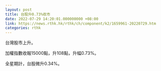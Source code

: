 ```yaml
---
layout: post
title: 台股升0.73%收市
date: 2022-07-29 14:20:01.000000000 +08:00
link: https://news.rthk.hk/rthk/ch/component/k2/1659961-20220729.htm
categories: rthk
---
```


台灣股市上升。

加權指數收報15000點，升108點，升幅0.73%。

全星期計，台股微升0.34%。
